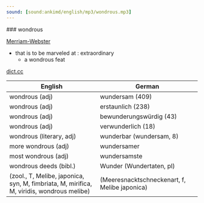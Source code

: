 ```yaml
---
sound: [sound:ankimd/english/mp3/wondrous.mp3]
---
```


\### wondrous

[Merriam-Webster](https://www.merriam-webster.com/dictionary/wondrous)

- that is to be marveled at : extraordinary
    - a wondrous feat

[dict.cc](https://www.dict.cc/wondrous)

| English        | German       |
| -------------- | ------------ |
| wondrous (adj) | wundersam (409) |
| wondrous (adj) | erstaunlich (238) |
| wondrous (adj) | bewunderungswürdig (43) |
| wondrous (adj) | verwunderlich (18) |
| wondrous (literary, adj) | wunderbar (wundersam, 8) |
| more wondrous (adj) | wundersamer |
| most wondrous (adj) | wundersamste |
| wondrous deeds (bibl.) | Wunder (Wundertaten, pl) |
|  (zool., T, Melibe, japonica, syn, M, fimbriata, M, mirifica, M, viridis, wondrous melibe) |  (Meeresnacktschneckenart, f, Melibe japonica) |
